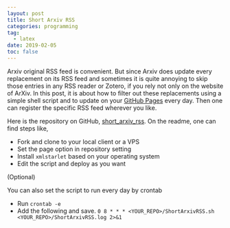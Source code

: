 ```yaml
---
layout: post
title: Short Arxiv RSS
categories: programming
tag: 
  - latex
date: 2019-02-05
toc: false
---
```


Arxiv original RSS feed is convenient. But since Arxiv does update every replacement on its RSS feed and sometimes it is quite annoying to skip those entries in any RSS reader or Zotero, if you rely not only on the website of ArXiv.
In this post, it is about how to filter out these replacements using a simple shell script and to update on your [GitHub Pages](https://pages.github.com/) every day.
Then one can register the specific RSS feed wherever you like.

Here is the repository on GitHub, [short_arxiv_rss](https://github.com/dapingQ/short_arxiv_rss).
On the readme, one can find steps like,

- Fork and clone to your local client or a VPS
- Set the page option in repository setting
- Install `xmlstarlet` based on your operating system
- Edit the script and deploy as you want

(Optional)

You can also set the script to run every day by crontab
- Run `crontab -e`
- Add the following and save.
`0 8 * * * <YOUR_REPO>/ShortArxivRSS.sh  <YOUR_REPO>/ShortArxivRSS.log 2>&1 `
